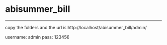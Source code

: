 # abisummer_bill
----------------------

copy the folders and the url is http://localhost/abisummer_bill/admin/

username: admin
pass: 123456
